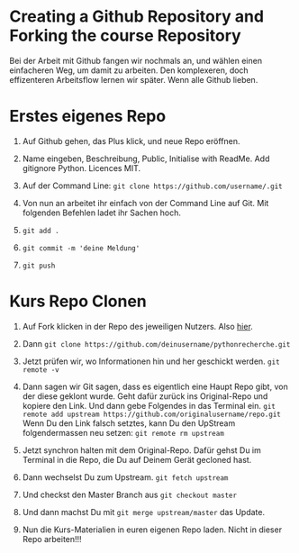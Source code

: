 # Creating a Github Repository and Forking the course Repository

Bei der Arbeit mit Github fangen wir nochmals an, und wählen einen einfacheren
Weg, um damit zu arbeiten. Den komplexeren, doch effizenteren Arbeitsflow
lernen wir später. Wenn alle Github lieben.

# Erstes eigenes Repo

1. Auf Github gehen, das Plus klick, und neue Repo eröffnen.

2. Name eingeben, Beschreibung, Public, Initialise with ReadMe. Add gitignore
Python. Licences MIT.

3. Auf der Command Line: ```git clone https://github.com/username/.git ```

4. Von nun an arbeitet ihr einfach von der Command Line auf Git. Mit folgenden Befehlen ladet ihr Sachen hoch.

5. ```git add .```

6. ```git commit -m 'deine Meldung'```

7. ```git push```


# Kurs Repo Clonen


1. Auf Fork klicken in der Repo des jeweiligen Nutzers. Also [hier](https://github.com/barjacks/pythonrecherche).

2. Dann ```git clone https://github.com/deinusername/pythonrecherche.git```

3. Jetzt prüfen wir, wo Informationen hin und her geschickt werden. ```git remote -v```

4. Dann sagen wir Git sagen, dass es eigentlich eine Haupt Repo gibt, von der diese geklont wurde. Geht dafür zurück ins Original-Repo und kopiere den Link. Und dann gebe Folgendes in das Terminal ein. ```git remote add upstream https://github.com/originalusername/repo.git```
Wenn Du den Link falsch setztes, kann Du den UpStream folgendermassen neu setzen: ```git remote rm upstream```

5. Jetzt synchron halten mit dem Original-Repo. Dafür gehst Du im Terminal in die Repo, die Du auf Deinem Gerät gecloned hast.

6. Dann wechselst Du zum Upstream. ```git fetch upstream```

7. Und checkst den Master Branch aus ```git checkout master```

8. Und dann machst Du mit ```git merge upstream/master``` das Update.

9. Nun die Kurs-Materialien in euren eigenen Repo laden. Nicht in dieser Repo arbeiten!!!

